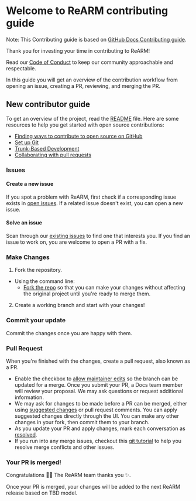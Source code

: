 # Welcome to ReARM contributing guide <!-- omit in toc -->

Note: This Contributing guide is based on [GitHub Docs Contributing guide](https://github.com/github/docs).

Thank you for investing your time in contributing to ReARM!

Read our [Code of Conduct](./CODE_OF_CONDUCT.md) to keep our community approachable and respectable.

In this guide you will get an overview of the contribution workflow from opening an issue, creating a PR, reviewing, and merging the PR.

## New contributor guide

To get an overview of the project, read the [README](../README.md) file. Here are some resources to help you get started with open source contributions:

- [Finding ways to contribute to open source on GitHub](https://docs.github.com/en/get-started/exploring-projects-on-github/finding-ways-to-contribute-to-open-source-on-github)
- [Set up Git](https://docs.github.com/en/get-started/git-basics/set-up-git)
- [Trunk-Based Development]([https://docs.github.com/en/get-started/using-github/github-flow](https://trunkbaseddevelopment.com/))
- [Collaborating with pull requests](https://docs.github.com/en/github/collaborating-with-pull-requests)


### Issues

#### Create a new issue

If you spot a problem with ReARM, first check if a corresponding issue exists in [open issues](https://github.com/relizaio/rearm/issues).
If a related issue doesn't exist, you can open a new issue.

#### Solve an issue

Scan through our [existing issues]([https://github.com/github/docs/issues](https://github.com/relizaio/rearm/issues)) to find one that interests you. 
If you find an issue to work on, you are welcome to open a PR with a fix.

### Make Changes

1. Fork the repository.
- Using the command line:
  - [Fork the repo](https://docs.github.com/en/github/getting-started-with-github/fork-a-repo#fork-an-example-repository) so that you can make your changes without affecting the original project until you're ready to merge them.
2. Create a working branch and start with your changes!

### Commit your update

Commit the changes once you are happy with them.

### Pull Request

When you're finished with the changes, create a pull request, also known as a PR.
- Enable the checkbox to [allow maintainer edits](https://docs.github.com/en/github/collaborating-with-issues-and-pull-requests/allowing-changes-to-a-pull-request-branch-created-from-a-fork) so the branch can be updated for a merge.
Once you submit your PR, a Docs team member will review your proposal. We may ask questions or request additional information.
- We may ask for changes to be made before a PR can be merged, either using [suggested changes](https://docs.github.com/en/github/collaborating-with-issues-and-pull-requests/incorporating-feedback-in-your-pull-request) or pull request comments. You can apply suggested changes directly through the UI. You can make any other changes in your fork, then commit them to your branch.
- As you update your PR and apply changes, mark each conversation as [resolved](https://docs.github.com/en/github/collaborating-with-issues-and-pull-requests/commenting-on-a-pull-request#resolving-conversations).
- If you run into any merge issues, checkout this [git tutorial](https://github.com/skills/resolve-merge-conflicts) to help you resolve merge conflicts and other issues.

### Your PR is merged!

Congratulations :tada::tada: The ReARM team thanks you :sparkles:.

Once your PR is merged, your changes will be added to the next ReARM release based on TBD model.
